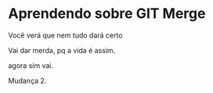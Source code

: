 # Aprendendo sobre GIT Merge

Você verá que nem tudo dará certo

Vai dar merda, pq a vida é assim.

agora sim vai.

Mudança 2.
